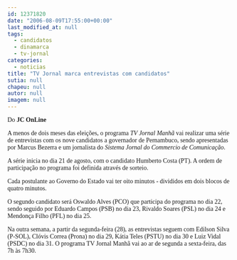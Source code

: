 ```yaml
---
id: 12371820
date: "2006-08-09T17:55:00+00:00"
last_modified_at: null
tags:
  - candidatos
  - dinamarca
  - tv-jornal
categories:
  - noticias
title: "TV Jornal marca entrevistas com candidatos"
sutia: null
chapeu: null
autor: null
imagem: null
---
```

<p><P><FONT face=Verdana>Do<STRONG> JC OnLine</STRONG></FONT></P></p>
<p><P><FONT face=Verdana>A menos de dois meses das eleições, o programa <EM>TV Jornal Manhã</EM> vai realizar uma série de entrevistas com os nove candidatos a governador de Pernambuco, sendo apresentadas por Marcus Bezerra e um jornalista do <EM>Sistema Jornal do Commercio de Comunicação</EM>. </FONT></P></p>
<p><P><FONT face=Verdana>A série inicia no dia 21 de agosto, com o candidato Humberto Costa (PT). A ordem de participação no programa foi definida através de sorteio.</FONT></P></p>
<p><P><FONT face=Verdana>Cada postulante ao Governo do Estado vai ter oito minutos - divididos em dois blocos de quatro minutos. </FONT></P></p>
<p><P><FONT face=Verdana>O segundo candidato será Oswaldo Alves (PCO) que participa do programa no dia 22, sendo seguido por Eduardo Campos (PSB) no dia 23, Rivaldo Soares (PSL) no dia 24 e Mendonça Filho (PFL) no dia 25.</FONT></P></p>
<p><P><FONT face=Verdana>Na outra semana, a partir da segunda-feira (28), as entrevistas seguem com Edilson Silva (P-SOL), Clóvis Correa (Prona) no dia 29, Kátia Teles (PSTU) no dia 30 e Luiz Vidal (PSDC) no dia 31. O programa TV Jornal Manhã vai ao ar de segunda a sexta-feira, das 7h às 7h30.</FONT></P> </p>
